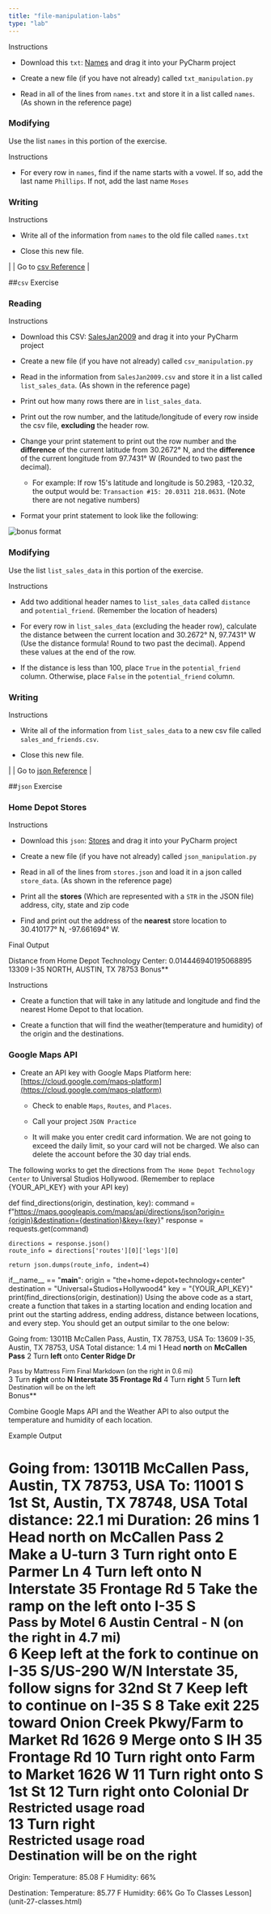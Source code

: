 ```yaml
---
title: "file-manipulation-labs"
type: "lab"
---
```

Instructions

-  Download this `txt`: [Names](img/file-manipulation/names.txt) and drag it into your PyCharm project
    
-  Create a new file (if you have not already) called `txt_manipulation.py`
    
-  Read in all of the lines from `names.txt` and store it in a list called `names`. (As shown in the reference page)
    

### Modifying

Use the list `names` in this portion of the exercise.

Instructions

-  For every row in `names`, find if the name starts with a vowel. If so, add the last name `Phillips`. If not, add the last name `Moses`
    

### Writing

Instructions

-  Write all of the information from `names` to the old file called `names.txt`
    
-  Close this new file.
    

|  | 
Go to [csv Reference](unit-25-file-manipulation.html#code_csv_code_files) |

##`csv` Exercise

### Reading

Instructions

-  Download this CSV: [SalesJan2009](img/csv-image/SalesJan2009.csv) and drag it into your PyCharm project
    
-  Create a new file (if you have not already) called `csv_manipulation.py`
    
-  Read in the information from `SalesJan2009.csv` and store it in a list called `list_sales_data`. (As shown in the reference page)
    
-  Print out how many rows there are in `list_sales_data`.
    
-  Print out the row number, and the latitude/longitude of every row inside the csv file, **excluding** the header row.
    
-  Change your print statement to print out the row number and the **difference** of the current latitude from 30.2672° N, and the **difference** of the current longitude from 97.7431° W (Rounded to two past the decimal).
    
    
    - For example: If row 15's latitude and longitude is 50.2983, -120.32, the output would be: `Transaction #15: 20.0311 218.0631`. (Note there are not negative numbers)
        
    
-  Format your print statement to look like the following:
    

![bonus format](img/csv-image/bonus-format.png)

### Modifying

Use the list `list_sales_data` in this portion of the exercise.

Instructions

-  Add two additional header names to `list_sales_data` called `distance` and `potential_friend`. (Remember the location of headers)
    
-  For every row in `list_sales_data` (excluding the header row), calculate the distance between the current location and 30.2672° N, 97.7431° W (Use the distance formula! Round to two past the decimal). Append these values at the end of the row.
    
-  If the distance is less than 100, place `True` in the `potential_friend` column. Otherwise, place `False` in the `potential_friend` column.
    

### Writing

Instructions

-  Write all of the information from `list_sales_data` to a new csv file called `sales_and_friends.csv`.
    
-  Close this new file.
    

|  | 
Go to [json Reference](unit-25-file-manipulation.html#code_json_code_files) |

##`json` Exercise

### Home Depot Stores

Instructions

-  Download this `json`: [Stores](img/file-manipulation/stores.json) and drag it into your PyCharm project
    
-  Create a new file (if you have not already) called `json_manipulation.py`
    
-  Read in all of the lines from `stores.json` and load it in a json called `store_data`. (As shown in the reference page)
    
-  Print all the **stores** (Which are represented with a `STR` in the JSON file) address, city, state and zip code
    
-  Find and print out the address of the **nearest** store location to 30.410177° N, -97.661694° W.
    

Final Output

Distance from Home Depot Technology Center: 0.014446940195068895
13309 I-35 NORTH, AUSTIN, TX 78753
Bonus**

Instructions

-  Create a function that will take in any latitude and longitude and find the nearest Home Depot to that location.
    
-  Create a function that will find the weather(temperature and humidity) of the origin and the destinations.
    

### Google Maps API

- Create an API key with Google Maps Platform here: [https://cloud.google.com/maps-platform](https://cloud.google.com/maps-platform)
    
    
    - Check to enable `Maps`, `Routes`, and `Places`.
        
    - Call your project `JSON Practice`
        
    - It will make you enter credit card information. We are not going to exceed the daily limit, so your card will not be charged. We also can delete the account before the 30 day trial ends.
        
    

The following works to get the directions from `The Home Depot Technology Center` to Universal Studios Hollywood. (Remember to replace {YOUR_API_KEY} with your API key)

def find_directions(origin, destination, key):
	command = f"https://maps.googleapis.com/maps/api/directions/json?origin={origin}&destination={destination}&key={key}"
	response = requests.get(command)

	directions = response.json()
	route_info = directions['routes'][0]['legs'][0]

	return json.dumps(route_info, indent=4)

if__name__ == "__main__":
	origin = "the+home+depot+technology+center"
	destination = "Universal+Studios+Hollywood4"
	key = "{YOUR_API_KEY}"
	print(find_directions(origin, destination))
Using the above code as a start, create a function that takes in a starting location and ending location and print out the starting address, ending address, distance between locations, and every step. You should get an output similar to the one below:

Going from: 13011B McCallen Pass, Austin, TX 78753, USA
		To: 13609 I-35, Austin, TX 78753, USA
Total distance: 1.4 mi
1 Head <b>north</b> on <b>McCallen Pass</b>
2 Turn <b>left</b> onto <b>Center Ridge Dr</b><div style="font-size:0.9em">Pass by Mattress Firm Final Markdown (on the right in 0.6&nbsp;mi)</div>
3 Turn <b>right</b> onto <b>N Interstate 35 Frontage Rd</b>
4 Turn <b>right</b>
5 Turn <b>left</b><div style="font-size:0.9em">Destination will be on the left</div>
Bonus**

Combine Google Maps API and the Weather API to also output the temperature and humidity of each location.

Example Output

Going from: 13011B McCallen Pass, Austin, TX 78753, USA
		To: 11001 S 1st St, Austin, TX 78748, USA
Total distance: 22.1 mi
Duration: 26 mins
  1 Head <b>north</b> on <b>McCallen Pass</b>
  2 Make a <b>U-turn</b>
  3 Turn <b>right</b> onto <b>E Parmer Ln</b>
  4 Turn <b>left</b> onto <b>N Interstate 35 Frontage Rd</b>
  5 Take the ramp on the <b>left</b> onto <b>I-35 S</b><div style="font-size:0.9em">Pass by Motel 6 Austin Central - N (on the right in 4.7&nbsp;mi)</div>
  6 Keep <b>left</b> at the fork to continue on <b>I-35 S</b>/<b>US-290 W</b>/<b>N Interstate 35</b>, follow signs for <b>32nd St</b>
  7 Keep <b>left</b> to continue on <b>I-35 S</b>
  8 Take exit <b>225</b> toward <b>Onion Creek Pkwy</b>/<b>Farm to Market Rd 1626</b>
  9 Merge onto <b>S IH 35 Frontage Rd</b>
 10 Turn <b>right</b> onto <b>Farm to Market 1626 W</b>
 11 Turn <b>right</b> onto <b>S 1st St</b>
 12 Turn <b>right</b> onto <b>Colonial Dr</b><div style="font-size:0.9em">Restricted usage road</div>
 13 Turn <b>right</b><div style="font-size:0.9em">Restricted usage road</div><div style="font-size:0.9em">Destination will be on the right</div>
============================================================
Origin:
	Temperature: 85.08 F
	Humidity: 66%

Destination:
	Temperature: 85.77 F
	Humidity: 66%
Go To Classes Lesson](unit-27-classes.html)